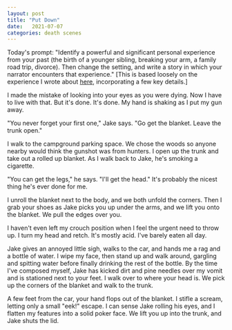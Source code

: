 ```yaml
---
layout: post
title: "Put Down"
date:   2021-07-07
categories: death scenes
---
```

Today's prompt: "Identify a powerful and significant personal experience from your past (the birth of a younger sibling, breaking your arm, a family road trip, divorce). Then change the setting, and write a story in which your narrator encounters that experience." [This is based loosely on the experience I wrote about [here](https://yuhdead.com/death/scenes/2020/03/19/death-in-the-family/), incorporating a few key details.]

I made the mistake of looking into your eyes as you were dying. Now I have to live with that. But it's done. It's done. My hand is shaking as I put my gun away.

"You never forget your first one," Jake says. "Go get the blanket. Leave the trunk open."

I walk to the campground parking space. We chose the woods so anyone nearby would think the gunshot was from hunters. I open up the trunk and take out a rolled up blanket. As I walk back to Jake, he's smoking a cigarette. 

"You can get the legs," he says. "I'll get the head." It's probably the nicest thing he's ever done for me.

I unroll the blanket next to the body, and we both unfold the corners. Then I grab your shoes as Jake picks you up under the arms, and we lift you onto the blanket. We pull the edges over you.

I haven't even left my crouch position when I feel the urgent need to throw up. I turn my head and retch. It's mostly acid. I've barely eaten all day.

Jake gives an annoyed little sigh, walks to the car, and hands me a rag and a bottle of water. I wipe my face, then stand up and walk around, gargling and spitting water before finally drinking the rest of the bottle. By the time I've composed myself, Jake has kicked dirt and pine needles over my vomit and is stationed next to your feet. I walk over to where your head is. We pick up the corners of the blanket and walk to the trunk. 

A few feet from the car, your hand flops out of the blanket. I stifle a scream, letting only a small "eek!" escape. I can sense Jake rolling his eyes, and I flatten my features into a solid poker face. We lift you up into the trunk, and Jake shuts the lid.
